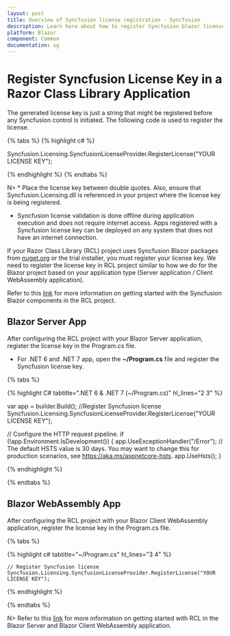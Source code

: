 ```yaml
---
layout: post
title: Overview of Syncfusion license registration - Syncfusion
description: Learn here about how to register Syncfusion blazor license key for syncfusion Blazor application with license validation.
platform: Blazor
component: Common
documentation: ug
---
```


# Register Syncfusion License Key in a Razor Class Library Application

The generated license key is just a string that might be registered before any Syncfusion control is initiated. The following code is used to register the license.

{% tabs %}
{% highlight c# %}

Syncfusion.Licensing.SyncfusionLicenseProvider.RegisterLicense("YOUR LICENSE KEY");

{% endhighlight %}
{% endtabs %}

N> * Place the license key between double quotes.  Also, ensure that Syncfusion.Licensing.dll is referenced in your project where the license key is being registered.
* Syncfusion license validation is done offline during application execution and does not require internet access.  Apps registered with a Syncfusion license key can be deployed on any system that does not have an internet connection.

If your Razor Class Library (RCL) project uses Syncfusion Blazor packages from [nuget.org](https://www.nuget.org/packages?q=syncfusion) or the trial installer, you must register your license key. We need to register the license key in RCL project similar to how we do for the Blazor project based on your application type (Server application / Client WebAssembly application).

Refer to this [link](https://blazor.syncfusion.com/documentation/getting-started/razor-class-library) for more information on getting started with the Syncfusion Blazor components in the RCL project.

## Blazor Server App

After configuring the RCL project with your Blazor Server application, register the license key in the Program.cs file.

* For .NET 6 and .NET 7 app, open the **~/Program.cs** file and register the Syncfusion license key.

{% tabs %}

{% highlight C# tabtitle=".NET 6 & .NET 7 (~/Program.cs)" hl_lines="2 3" %}

var app = builder.Build();
//Register Syncfusion license
Syncfusion.Licensing.SyncfusionLicenseProvider.RegisterLicense("YOUR LICENSE KEY");

// Configure the HTTP request pipeline.
if (!app.Environment.IsDevelopment())
{
    app.UseExceptionHandler("/Error");
    // The default HSTS value is 30 days. You may want to change this for production scenarios, see https://aka.ms/aspnetcore-hsts.
    app.UseHsts();
}

{% endhighlight %}

{% endtabs %}

## Blazor WebAssembly App

After configuring the RCL project with your Blazor Client WebAssembly application, register the license key in the Program.cs file.

{% tabs %}

{% highlight c# tabtitle="~/Program.cs" hl_lines="3 4" %}

    // Register Syncfusion license
    Syncfusion.Licensing.SyncfusionLicenseProvider.RegisterLicense("YOUR LICENSE KEY");

{% endhighlight %}

{% endtabs %}

N> Refer to this [link](https://blazor.syncfusion.com/documentation/getting-started/razor-class-library) for more information on getting started with RCL in the Blazor Server and Blazor Client WebAssembly application.